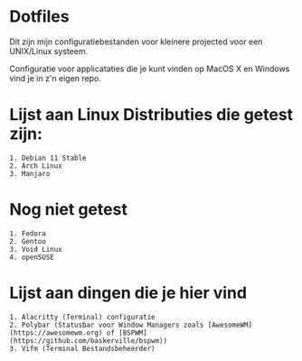 # Dotfiles

Dit zijn mijn configuratiebestanden voor kleinere projected voor een UNIX/Linux systeem.

Configuratie voor applicataties die je kunt vinden op MacOS X en Windows vind je in z'n eigen repo.

# Lijst aan Linux Distributies die getest zijn:
	1. Debian 11 Stable
	2. Arch Linux
	3. Manjaro

# Nog niet getest
	1. Fedora
	2. Gentoo
	3. Void Linux
	4. openSUSE

# Lijst aan dingen die je hier vind
	1. Alacritty (Terminal) configuratie
	2. Polybar (Statusbar voor Window Managers zoals [AwesomeWM](https://awesomewm.org) of [BSPWM](https://github.com/baskerville/bspwm))
	3. Vifm (Terminal Bestandsbeheerder)
